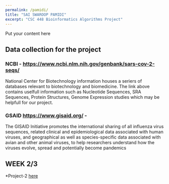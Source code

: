```yaml
---
permalink: /pamidi/
title: "SAI SWAROOP PAMIDI"
excerpt: "CSC 448 Bioinformatics Algorithms Project"
---
```


Put your content here

## Data collection for the project

### NCBI - https://www.ncbi.nlm.nih.gov/genbank/sars-cov-2-seqs/

National Center for Biotechnology information houses a seriers of databases relevant to biotechnology and biomedicine.
The link above contains uselfull information such as Nucleotide Sequences, SRA Sequences, Protein Structures, Genome Expression studies which may be helpfull for our project.

### GSAID https://www.gisaid.org/ -

The GISAID Initiative promotes the international sharing of all influenza virus sequences, related clinical and epidemiological data associated with human viruses, and geographical as well as species-specific data associated with avian and other animal viruses, to help researchers understand how the viruses evolve, spread and potentially become pandemics

## WEEK 2/3

\*Project-2 [here](https://nbviewer.jupyter.org/github/SaiPamidi/CSC448-Project/blob/master/projPhyTree.ipynb)

